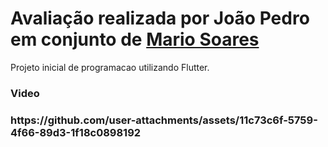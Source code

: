 <h1> Avaliação realizada por João Pedro em conjunto de <a href="https://github.com/mario2805" target="_self" rel="external">Mario Soares</a> </h1>
Projeto inicial de programacao utilizando Flutter.

<h3>Video<h3>
https://github.com/user-attachments/assets/11c73c6f-5759-4f66-89d3-1f18c0898192




